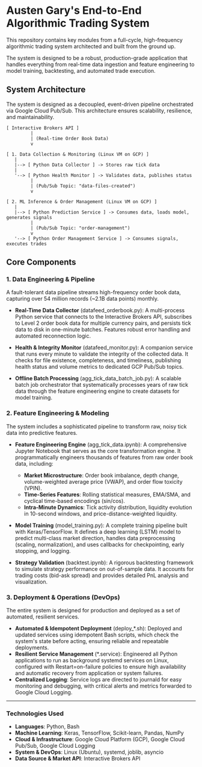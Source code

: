 # Austen Gary's End-to-End Algorithmic Trading System 

This repository contains key modules from a full-cycle, high-frequency algorithmic trading system architected and built from the ground up. 

The system is designed to be a robust, production-grade application that handles everything from real-time data ingestion and feature engineering to model training, backtesting, and automated trade execution.

## System Architecture

The system is designed as a decoupled, event-driven pipeline orchestrated via Google Cloud Pub/Sub. This architecture ensures scalability, resilience, and maintainability.

```
[ Interactive Brokers API ]
         |
         | (Real-time Order Book Data)
         v

[ 1. Data Collection & Monitoring (Linux VM on GCP) ]
   |
   |--> [ Python Data Collector ] -> Stores raw tick data 
   |
   '--> [ Python Health Monitor ] -> Validates data, publishes status
         |
         | (Pub/Sub Topic: "data-files-created")
         v

[ 2. ML Inference & Order Management (Linux VM on GCP) ]
   |
   |--> [ Python Prediction Service ] -> Consumes data, loads model, generates signals
         |
         | (Pub/Sub Topic: "order-management")
         v
   '--> [ Python Order Management Service ] -> Consumes signals, executes trades
```

## Core Components

### 1. Data Engineering & Pipeline

A fault-tolerant data pipeline streams high-frequency order book data, capturing over 54 million records (~2.1B data points) monthly.

- **Real-Time Data Collector** (datafeed_orderbook.py): A multi-process Python service that connects to the Interactive Brokers API, subscribes to Level 2 order book data for multiple currency pairs, and persists tick data to disk in one-minute batches. Features robust error handling and automated reconnection logic.

- **Health & Integrity Monitor** (datafeed_monitor.py): A companion service that runs every minute to validate the integrity of the collected data. It checks for file existence, completeness, and timeliness, publishing health status and volume metrics to dedicated GCP Pub/Sub topics.

- **Offline Batch Processing** (agg_tick_data_batch_job.py): A scalable batch job orchestrator that systematically processes years of raw tick data through the feature engineering engine to create datasets for model training.

### 2. Feature Engineering & Modeling

The system includes a sophisticated pipeline to transform raw, noisy tick data into predictive features.

- **Feature Engineering Engine** (agg_tick_data.ipynb): A comprehensive Jupyter Notebook that serves as the core transformation engine. It programmatically engineers thousands of features from raw order book data, including:
  - **Market Microstructure**: Order book imbalance, depth change, volume-weighted average price (VWAP), and order flow toxicity (VPIN).
  - **Time-Series Features**: Rolling statistical measures, EMA/SMA, and cyclical time-based encodings (sin/cos).
  - **Intra-Minute Dynamics**: Tick activity distribution, liquidity evolution in 10-second windows, and price-distance-weighted liquidity.
 
- **Model Training** (model_training.py): A complete training pipeline built with Keras/TensorFlow. It defines a deep learning (LSTM) model to predict multi-class market direction, handles data preprocessing (scaling, normalization), and uses callbacks for checkpointing, early stopping, and logging.
- **Strategy Validation** (backtest.ipynb): A rigorous backtesting framework to simulate strategy performance on out-of-sample data. It accounts for trading costs (bid-ask spread) and provides detailed PnL analysis and visualization.

### 3. Deployment & Operations (DevOps)
The entire system is designed for production and deployed as a set of automated, resilient services.

- **Automated & Idempotent Deployment** (deploy_*.sh): Deployed and updated services using idempotent Bash scripts, which check the system's state before acting, ensuring reliable and repeatable deployments.
- **Resilient Service Management** (*.service): Engineered all Python applications to run as background systemd services on Linux, configured with Restart=on-failure policies to ensure high availability and automatic recovery from application or system failures.
- **Centralized Logging**: Service logs are directed to journald for easy monitoring and debugging, with critical alerts and metrics forwarded to Google Cloud Logging.

---

### Technologies Used

- **Languages**: Python, Bash
- **Machine Learning**: Keras, TensorFlow, Scikit-learn, Pandas, NumPy
- **Cloud & Infrastructure**: Google Cloud Platform (GCP), Google Cloud Pub/Sub, Google Cloud Logging
- **System & DevOps**: Linux (Ubuntu), systemd, joblib, asyncio
- **Data Source & Market API**: Interactive Brokers API 

